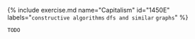 {% include exercise.md name="Capitalism" id="1450E" labels="`constructive algorithms` `dfs and similar` `graphs`"  %}

```
TODO
```
